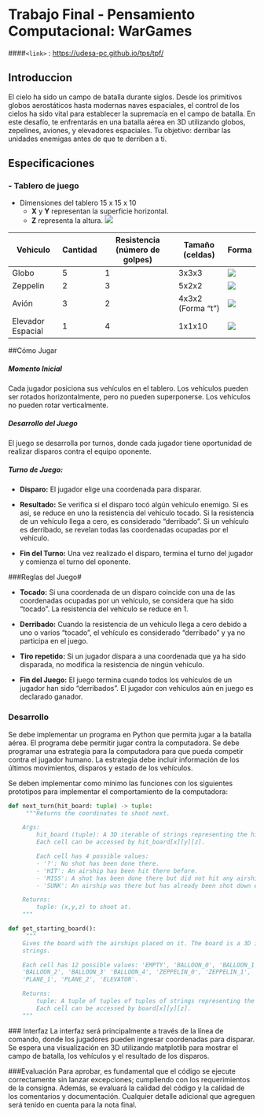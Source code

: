 # Trabajo Final - Pensamiento Computacional: WarGames 

####`<link>` : <https://udesa-pc.github.io/tps/tpf/> 
##  Introduccion
El cielo ha sido un campo de batalla durante siglos. Desde los primitivos globos aerostáticos hasta modernas naves espaciales, el control de los cielos ha sido vital para establecer la supremacía en el campo de batalla. En este desafío, te enfrentarás en una batalla aérea en 3D utilizando globos, zepelines, aviones, y elevadores espaciales. Tu objetivo: derribar las unidades enemigas antes de que te derriben a ti.

## Especificaciones
### - Tablero de juego
+ Dimensiones del tablero  15 x 15 x 10
	+ **X**  y **Y**  representan la superficie horizontal.
	+ **Z**  representa la altura.
![](https://udesa-pc.github.io/tps/tpf/img/board.png)

| Vehiculo  | Cantidad | Resistencia (número de golpes) | Tamaño (celdas) | Forma |
| ------------- | ------------- | ------------- | ------------- | ------------- |
| Globo  | 5 | 1 | 3x3x3 | ![](https://udesa-pc.github.io/tps/tpf/img/balloon.png) |
| Zeppelin  | 2 | 3 | 5x2x2 | ![](https://udesa-pc.github.io/tps/tpf/img/zeppelin.png) |
| Avión  | 3 | 2 | 4x3x2 (Forma “t”) | ![](https://udesa-pc.github.io/tps/tpf/img/plane.png) |
| Elevador Espacial  | 1 | 4 | 1x1x10 | ![](https://udesa-pc.github.io/tps/tpf/img/elevator.png) |

##Cómo Jugar
##### Momento Inicial
Cada jugador posiciona sus vehículos en el tablero. Los vehículos pueden ser rotados horizontalmente, pero no pueden superponerse. Los vehículos no pueden rotar verticalmente.

##### Desarrollo del Juego
El juego se desarrolla por turnos, donde cada jugador tiene oportunidad de realizar disparos contra el equipo oponente.

##### Turno de Juego:
+ **Disparo:** El jugador elige una coordenada para disparar.

+ **Resultado:** Se verifica si el disparo tocó algún vehículo enemigo. Si es así, se reduce en uno la resistencia del vehículo tocado. Si la resistencia de un vehículo llega a cero, es considerado “derribado”. Si un vehículo es derribado, se revelan todas las coordenadas ocupadas por el vehículo.

+ **Fin del Turno:** Una vez realizado el disparo, termina el turno del jugador y comienza el turno del oponente.

###Reglas del Juego#
+ **Tocado:** Si una coordenada de un disparo coincide con una de las coordenadas ocupadas por un vehículo, se considera que ha sido “tocado”. La resistencia del vehículo se reduce en 1.

+ **Derribado:** Cuando la resistencia de un vehículo llega a cero debido a uno o varios “tocado”, el vehículo es considerado “derribado” y ya no participa en el juego.

+ **Tiro repetido:** Si un jugador dispara a una coordenada que ya ha sido disparada, no modifica la resistencia de ningún vehículo.

+ **Fin del Juego:** El juego termina cuando todos los vehículos de un jugador han sido “derribados”. El jugador con vehículos aún en juego es declarado ganador.

### Desarrollo
Se debe implementar un programa en Python que permita jugar a la batalla aérea. El programa debe permitir jugar contra la computadora. Se debe programar una estrategia para la computadora para que pueda competir contra el jugador humano. La estrategia debe incluír información de los últimos movimientos, disparos y estado de los vehículos.

Se deben implementar como mínimo las funciones con los siguientes prototipos para implementar el comportamiento de la computadora:

```python
def next_turn(hit_board: tuple) -> tuple:
   	 """Returns the coordinates to shoot next.

    Args:
        hit_board (tuple): A 3D iterable of strings representing the hit board.
        Each cell can be accessed by hit_board[x][y][z].

        Each cell has 4 possible values:
        - '?': No shot has been done there.
        - 'HIT': An airship has been hit there before.
        - 'MISS': A shot has been done there but did not hit any airship.
        - 'SUNK': An airship was there but has already been shot down entirely.

    Returns:
        tuple: (x,y,z) to shoot at.
    """
```
</pre>

```python
def get_starting_board():
   	 """
    Gives the board with the airships placed on it. The board is a 3D iterable of 
    strings. 

    Each cell has 12 possible values: 'EMPTY', 'BALLOON_0', 'BALLOON_1',
    'BALLOON_2', 'BALLOON_3' 'BALLOON_4', 'ZEPPELIN_0', 'ZEPPELIN_1', 'PLANE_0',
    'PLANE_1', 'PLANE_2', 'ELEVATOR'.

    Returns:
        tuple: A tuple of tuples of tuples of strings representing the board.
        Each cell can be accessed by board[x][y][z].
    """
```
</pre>
### Interfaz
La interfaz será principalmente a través de la línea de comando, donde los jugadores pueden ingresar coordenadas para disparar. Se espera una visualización en 3D utilizando matplotlib para mostrar el campo de batalla, los vehículos y el resultado de los disparos.

###Evaluación
Para aprobar, es fundamental que el código se ejecute correctamente sin lanzar excepciones; cumpliendo con los requerimientos de la consigna. Además, se evaluará la calidad del código y la calidad de los comentarios y documentación. Cualquier detalle adicional que agreguen será tenido en cuenta para la nota final.
